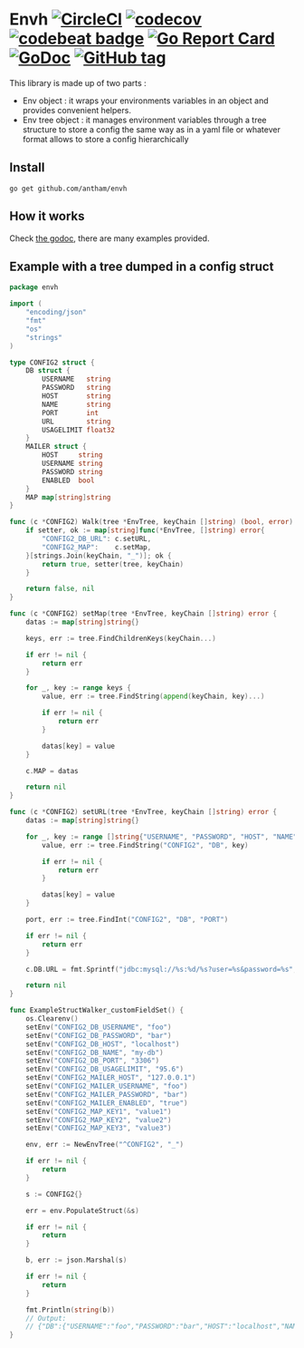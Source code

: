 Envh [![CircleCI](https://circleci.com/gh/antham/envh.svg?style=svg)](https://circleci.com/gh/antham/envh) [![codecov](https://codecov.io/gh/antham/envh/branch/master/graph/badge.svg)](https://codecov.io/gh/antham/envh) [![codebeat badge](https://codebeat.co/badges/cc515300-053e-4b62-8184-645be6e6aa2f)](https://codebeat.co/projects/github-com-antham-envh) [![Go Report Card](https://goreportcard.com/badge/github.com/antham/envh)](https://goreportcard.com/report/github.com/antham/envh) [![GoDoc](https://godoc.org/github.com/antham/envh?status.svg)](http://godoc.org/github.com/antham/envh) [![GitHub tag](https://img.shields.io/github/tag/antham/envh.svg)]()
======

This library is made up of two parts :

* Env object : it wraps your environments variables in an object and provides convenient helpers.
* Env tree object : it manages environment variables through a tree structure to store a config the same way as in a yaml file or whatever format allows to store a config hierarchically

## Install

    go get github.com/antham/envh

## How it works

Check [the godoc](http://godoc.org/github.com/antham/envh), there are many examples provided.

## Example with a tree dumped in a config struct

```go
package envh

import (
	"encoding/json"
	"fmt"
	"os"
	"strings"
)

type CONFIG2 struct {
	DB struct {
		USERNAME   string
		PASSWORD   string
		HOST       string
		NAME       string
		PORT       int
		URL        string
		USAGELIMIT float32
	}
	MAILER struct {
		HOST     string
		USERNAME string
		PASSWORD string
		ENABLED  bool
	}
	MAP map[string]string
}

func (c *CONFIG2) Walk(tree *EnvTree, keyChain []string) (bool, error) {
	if setter, ok := map[string]func(*EnvTree, []string) error{
		"CONFIG2_DB_URL": c.setURL,
		"CONFIG2_MAP":    c.setMap,
	}[strings.Join(keyChain, "_")]; ok {
		return true, setter(tree, keyChain)
	}

	return false, nil
}

func (c *CONFIG2) setMap(tree *EnvTree, keyChain []string) error {
	datas := map[string]string{}

	keys, err := tree.FindChildrenKeys(keyChain...)

	if err != nil {
		return err
	}

	for _, key := range keys {
		value, err := tree.FindString(append(keyChain, key)...)

		if err != nil {
			return err
		}

		datas[key] = value
	}

	c.MAP = datas

	return nil
}

func (c *CONFIG2) setURL(tree *EnvTree, keyChain []string) error {
	datas := map[string]string{}

	for _, key := range []string{"USERNAME", "PASSWORD", "HOST", "NAME"} {
		value, err := tree.FindString("CONFIG2", "DB", key)

		if err != nil {
			return err
		}

		datas[key] = value
	}

	port, err := tree.FindInt("CONFIG2", "DB", "PORT")

	if err != nil {
		return err
	}

	c.DB.URL = fmt.Sprintf("jdbc:mysql://%s:%d/%s?user=%s&password=%s", datas["HOST"], port, datas["NAME"], datas["USERNAME"], datas["PASSWORD"])

	return nil
}

func ExampleStructWalker_customFieldSet() {
	os.Clearenv()
	setEnv("CONFIG2_DB_USERNAME", "foo")
	setEnv("CONFIG2_DB_PASSWORD", "bar")
	setEnv("CONFIG2_DB_HOST", "localhost")
	setEnv("CONFIG2_DB_NAME", "my-db")
	setEnv("CONFIG2_DB_PORT", "3306")
	setEnv("CONFIG2_DB_USAGELIMIT", "95.6")
	setEnv("CONFIG2_MAILER_HOST", "127.0.0.1")
	setEnv("CONFIG2_MAILER_USERNAME", "foo")
	setEnv("CONFIG2_MAILER_PASSWORD", "bar")
	setEnv("CONFIG2_MAILER_ENABLED", "true")
	setEnv("CONFIG2_MAP_KEY1", "value1")
	setEnv("CONFIG2_MAP_KEY2", "value2")
	setEnv("CONFIG2_MAP_KEY3", "value3")

	env, err := NewEnvTree("^CONFIG2", "_")

	if err != nil {
		return
	}

	s := CONFIG2{}

	err = env.PopulateStruct(&s)

	if err != nil {
		return
	}

	b, err := json.Marshal(s)

	if err != nil {
		return
	}

	fmt.Println(string(b))
	// Output:
	// {"DB":{"USERNAME":"foo","PASSWORD":"bar","HOST":"localhost","NAME":"my-db","PORT":3306,"URL":"jdbc:mysql://localhost:3306/my-db?user=foo\u0026password=bar","USAGELIMIT":95.6},"MAILER":{"HOST":"127.0.0.1","USERNAME":"foo","PASSWORD":"bar","ENABLED":true},"MAP":{"KEY1":"value1","KEY2":"value2","KEY3":"value3"}}
}
```
